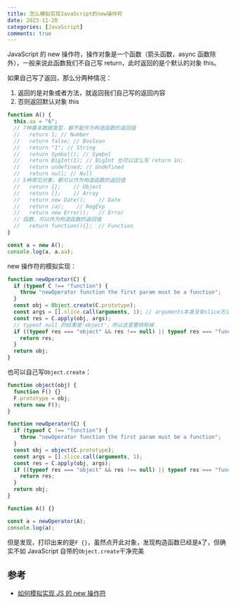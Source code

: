 ```yaml
---
title: 怎么模拟实现JavaScript的new操作符
date: 2023-11-20
categories: [JavaScript]
comments: true
---
```


JavaScript 的 new 操作符，操作对象是一个函数（箭头函数，async 函数除外），一般来说此函数我们不自己写 return，此时返回的是个默认的对象 this。

如果自己写了返回，那么分两种情况：

1. 返回的是对象或者方法，就返回我们自己写的返回内容
2. 否则返回默认对象 this

<!-- more -->

```javascript
function A() {
  this.aa = "6";
  // 7种基本数据类型，都不能作为构造函数的返回值
  //   return 1; // Number
  //   return false; // Boolean
  //   return "1"; // String
  //   return Symbol(); // Symbol
  //   return BigInt(1); // BigInt 也可以这么写 return 1n;
  //   return undefined; // Undefined
  //   return null; // Null
  // 5种常见对象，都可以作为构造函数的返回值
  //   return {};    // Object
  //   return [];    // Array
  //   return new Date();    // Date
  //   return /a/;    // RegExp
  //   return new Error();   // Error
  // 函数，可以作为构造函数的返回值
  //   return function(){};  // Function
}

const a = new A();
console.log(a, a.aa);
```

new 操作符的模拟实现：

```javascript
function newOperator(C) {
  if (typeof C !== "function") {
    throw "newOperator function the first param must be a function";
  }
  const obj = Object.create(C.prototype);
  const args = [].slice.call(arguments, 1); // arguments本身没有slice方法，除了这种写法，还可以这样：[...arguments].slice(1);或者Array.from(arguments).slice(1);
  const res = C.apply(obj, args);
  // typeof null 的结果是'object'，所以这里要排除掉
  if ((typeof res === "object" && res !== null) || typeof res === "function") {
    return res;
  }
  return obj;
}
```

也可以自己写`Object.create`：

```javascript
function object(obj) {
  function F() {}
  F.prototype = obj;
  return new F();
}

function newOperator(C) {
  if (typeof C !== "function") {
    throw "newOperator function the first param must be a function";
  }
  const obj = object(C.prototype);
  const args = [].slice.call(arguments, 1);
  const res = C.apply(obj, args);
  if ((typeof res === "object" && res !== null) || typeof res === "function") {
    return res;
  }
  return obj;
}

function A() {}

const a = newOperator(A);
console.log(a);
```

但是发现，打印出来的是`F {}`，虽然点开此对象，发现构造函数已经是`A`了，但确实不如 JavaScript 自带的`Object.create`干净完美

## 参考

- [如何模拟实现 JS 的 new 操作符](https://www.freecodecamp.org/chinese/news/javascript-new-operator/)
